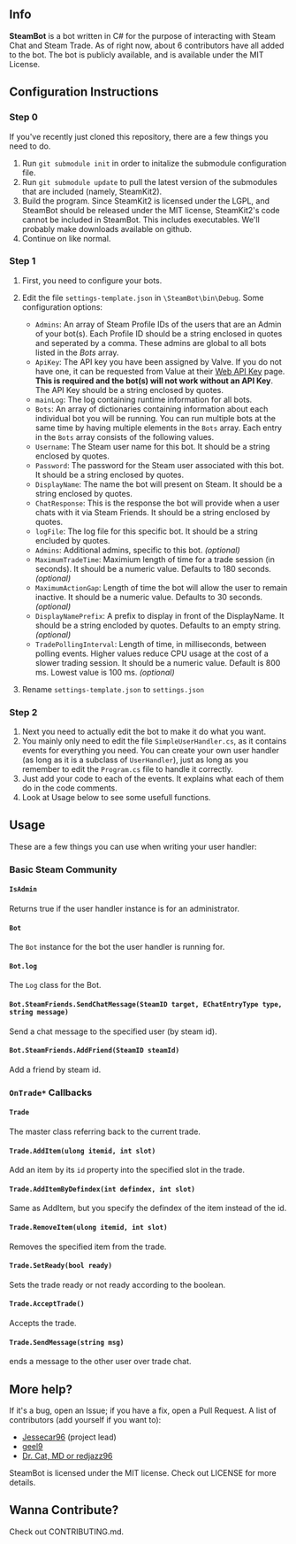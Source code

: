 ## Info ##

**SteamBot** is a bot written in C# for the purpose of interacting with Steam Chat and Steam Trade.  As of right now, about 6 contributors have all added to the bot.  The bot is publicly available, and is available under the MIT License.

## Configuration Instructions ##

### Step 0 ###
If you've recently just cloned this repository, there are a few things you need to do.

1. Run `git submodule init` in order to initalize the submodule configuration file.
2. Run `git submodule update` to pull the latest version of the submodules that are included (namely, SteamKit2).
3. Build the program.  Since SteamKit2 is licensed under the LGPL, and SteamBot should be released under the MIT license, SteamKit2's code cannot be included in SteamBot.  This includes executables.  We'll probably make downloads available on github.
4. Continue on like normal.

### Step 1 ###
1. First, you need to configure your bots.
2. Edit the file `settings-template.json` in `\SteamBot\bin\Debug`.  Some configuration options:

   - `Admins`: An array of Steam Profile IDs of the users that are an Admin of your bot(s). Each Profile ID should be a string enclosed in quotes and seperated by a comma. These admins are global to all bots listed in the _Bots_ array.
   - `ApiKey`: The API key you have been assigned by Valve. If you do not have one, it can be requested from Value at their [Web API Key](http://steamcommunity.com/dev/apikey) page. **This is required and the bot(s) will not work without an API Key**. The API Key should be a string enclosed by quotes.
   - `mainLog`: The log containing runtime information for all bots.
   - `Bots`: An array of dictionaries containing information about each individual bot you will be running. You can run multiple bots at the same time by having multiple elements in the `Bots` array. Each entry in the `Bots` array consists of the following values.
    - `Username`: The Steam user name for this bot. It should be a string enclosed by quotes.
    - `Password`: The password for the Steam user associated with this bot. It should be a string enclosed by quotes.
    - `DisplayName`: The name the bot will present on Steam. It should be a string enclosed by quotes.
    - `ChatResponse`: This is the response the bot will provide when a user chats with it via Steam Friends. It should be a string enclosed by quotes.
    - `logFile`: The log file for this specific bot. It should be a string encluded by quotes.
    - `Admins`: Additional admins, specific to this bot. _(optional)_
    - `MaximumTradeTime`: Maximium length of time for a trade session (in seconds). It should be a numeric value. Defaults to 180 seconds. _(optional)_
    - `MaximumActionGap`: Length of time the bot will allow the user to remain inactive. It should be a numeric value. Defaults to 30 seconds. _(optional)_
    - `DisplayNamePrefix`: A prefix to display in front of the DisplayName. It should be a string encloded by quotes. Defaults to an empty string. _(optional)_
    - `TradePollingInterval`: Length of time, in milliseconds, between polling events. Higher values reduce CPU usage at the cost of a slower trading session. It should be a numeric value. Default is 800 ms. Lowest value is 100 ms. _(optional)_

3. Rename `settings-template.json` to `settings.json`
 
### Step 2 ###
1. Next you need to actually edit the bot to make it do what you want.
2. You mainly only need to edit the file `SimpleUserHandler.cs`, as it contains events for everything you need.  You can create your own user handler (as long as it is a subclass of `UserHandler`), just as long as you remember to edit the `Program.cs` file to handle it correctly.
3. Just add your code to each of the events.  It explains what each of them do in the code comments.
4. Look at Usage below to see some usefull functions.

## Usage ##

These are a few things you can use when writing your user handler:

### Basic Steam Community ###
#### `IsAdmin` ####
Returns true if the user handler instance is for an administrator.

#### `Bot` ####
The `Bot` instance for the bot the user handler is running for.

#### `Bot.log` ####
The `Log` class for the Bot.

#### `Bot.SteamFriends.SendChatMessage(SteamID target, EChatEntryType type, string message)` ####
Send a chat message to the specified user (by steam id).

#### `Bot.SteamFriends.AddFriend(SteamID steamId)` ####
Add a friend by steam id.

### `OnTrade*` Callbacks ###
#### `Trade` ####
The master class referring back to the current trade.

#### `Trade.AddItem(ulong itemid, int slot)` ####
Add an item by its `id` property into the specified slot in the trade.

#### `Trade.AddItemByDefindex(int defindex, int slot)` ####
Same as AddItem, but you specify the defindex of the item instead of the id.

#### `Trade.RemoveItem(ulong itemid, int slot)` ####
Removes the specified item from the trade.

#### `Trade.SetReady(bool ready)` ####
Sets the trade ready or not ready according to the boolean.

#### `Trade.AcceptTrade()` ####
Accepts the trade.

#### `Trade.SendMessage(string msg)` ####
ends a message to the other user over trade chat.

## More help? ##
If it's a bug, open an Issue; if you have a fix, open a Pull Request.  A list of contributors (add yourself if you want to):
- [Jessecar96](http://steamcommunity.com/id/jessecar) (project lead)
- [geel9](http://steamcommunity.com/id/geel9)
- [Dr. Cat, MD or redjazz96](http://steamcommunity.com/id/redjazz96)

SteamBot is licensed under the MIT license.  Check out LICENSE for more details.

## Wanna Contribute? ##
Check out CONTRIBUTING.md.
